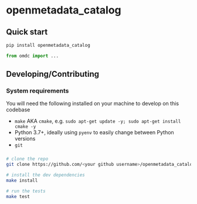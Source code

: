 # openmetadata_catalog

## Quick start

```bash
pip install openmetadata_catalog
```

```python
from omdc import ...
```

## Developing/Contributing

### System requirements

You will need the following installed on your machine to develop on this codebase

- `make` AKA `cmake`, e.g. `sudo apt-get update -y; sudo apt-get install cmake -y`
- Python 3.7+, ideally using `pyenv` to easily change between Python versions
- `git`

###

```bash
# clone the repo
git clone https://github.com/<your github username>/openmetadata_catalog.git

# install the dev dependencies
make install

# run the tests
make test
```
